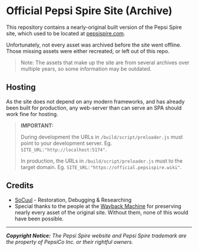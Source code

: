 # Official Pepsi Spire Site (Archive)  

This repository contains a nearly-original built version of the Pepsi Spire site, which used to be located at [pepsispire.com](https://pepsispire.com).  

Unfortunately, not every asset was archived before the site went offline.  Those missing assets were either recreated, or left out of this repo.  


> Note: The assets that make up the site are from several archives over multiple years, so some information may be outdated.  


## Hosting  

As the site does not depend on any modern frameworks, and has already been built for production, any web-server than can serve an SPA should work fine for hosting.

> **IMPORTANT:**
> 
> During development the URLs in `/build/script/preloader.js` must point to your development server. Eg. `SITE_URL:"http://localhost:5174"`.
>
> In production, the URLs in `/build/script/preloader.js` must to the target domain. Eg. `SITE_URL:"https://official.pepsispire.wiki"`.


## Credits  

- [SoCuul](https://github.com/socuul) - Restoration, Debugging & Researching  
- Special thanks to the people at the [Wayback Machine](https://web.archive.org/) for preserving nearly every asset of the original site. Without them, none of this would have been possible.  


---  


***Copyright Notice:*** 
*The Pepsi Spire website and Pepsi Spire trademark are the property of PepsiCo Inc. or their rightful owners.*